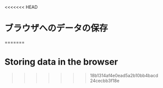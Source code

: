 
<<<<<<< HEAD
# ブラウザへのデータの保存
=======
# Storing data in the browser
>>>>>>> 18b1314af4e0ead5a2b10bb4bacd24cecbb3f18e

